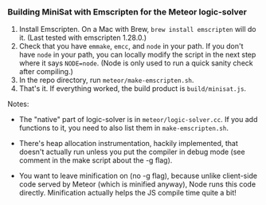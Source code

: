### Building MiniSat with Emscripten for the Meteor logic-solver

1. Install Emscripten.  On a Mac with Brew, `brew install emscripten` will do it.
   (Last tested with emscripten 1.28.0.)
2. Check that you have `emmake`, `emcc`, and `node` in your path.  If you don't
   have `node` in your path, you can locally modify the script in the next step
   where it says `NODE=node`.  (Node is only used to run a quick sanity check
   after compiling.)
2. In the repo directory, run `meteor/make-emscripten.sh`.
3. That's it.  If everything worked, the build product is `build/minisat.js`.

Notes:

* The "native" part of logic-solver is in `meteor/logic-solver.cc`.  If you add
  functions to it, you need to also list them in `make-emscripten.sh`.

* There's heap allocation instrumentation, hackily implemented, that doesn't
  actually run unless you put the compiler in debug mode (see comment in the
  make script about the -g flag).

* You want to leave minification on (no -g flag), because unlike
  client-side code served by Meteor (which is minified anyway), Node
  runs this code directly.  Minification actually helps the JS compile
  time quite a bit!


